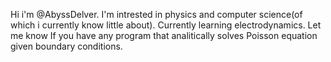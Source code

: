 Hi i'm @AbyssDelver. I'm intrested in physics and computer science(of which i currently know little about). Currently learning electrodynamics. Let me know If you have any program that analitically solves Poisson equation given boundary conditions. 

<!---
AbyssDelver/AbyssDelver is a ✨ special ✨ repository because its `README.md` (this file) appears on your GitHub profile.
You can click the Preview link to take a look at your changes.
--->
